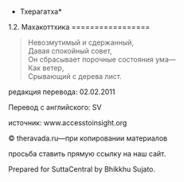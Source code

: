 * Тхерагатха*

1\.2\. Махакоттхика
\=\=\=\=\=\=\=\=\=\=\=\=\=\=\=\=\=

> Невозмутимый и сдержанный,  
> Давая спокойный совет,  
> Он сбрасывает порочные состояния ума—  
> Как ветер,  
> Срывающий с дерева лист\.

редакция перевода: 02\.02\.2011

Перевод с английского: SV

источник: www\.accesstoinsight\.org

© theravada\.ru—при копировании материалов

просьба ставить прямую ссылку на наш сайт\.

Prepared for SuttaCentral by Bhikkhu Sujato\.